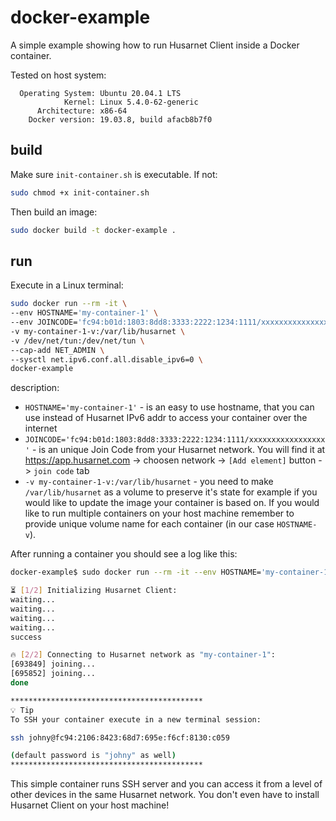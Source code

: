 # docker-example
A simple example showing how to run Husarnet Client inside a Docker container.

Tested on host system:
```
  Operating System: Ubuntu 20.04.1 LTS
            Kernel: Linux 5.4.0-62-generic
      Architecture: x86-64
    Docker version: 19.03.8, build afacb8b7f0
```


## build

Make sure `init-container.sh` is executable. If not:
```bash
sudo chmod +x init-container.sh
```

Then build an image:
```bash
sudo docker build -t docker-example .
```

## run

Execute in a Linux terminal:

```bash
sudo docker run --rm -it \
--env HOSTNAME='my-container-1' \
--env JOINCODE='fc94:b01d:1803:8dd8:3333:2222:1234:1111/xxxxxxxxxxxxxxxxx' \
-v my-container-1-v:/var/lib/husarnet \
-v /dev/net/tun:/dev/net/tun \
--cap-add NET_ADMIN \
--sysctl net.ipv6.conf.all.disable_ipv6=0 \
docker-example
```

description:
- `HOSTNAME='my-container-1'` - is an easy to use hostname, that you can use instead of Husarnet IPv6 addr to access your container over the internet
- `JOINCODE='fc94:b01d:1803:8dd8:3333:2222:1234:1111/xxxxxxxxxxxxxxxxx'` - is an unique Join Code from your Husarnet network. You will find it at https://app.husarnet.com -> choosen network -> `[Add element]` button ->  `join code` tab
- `-v my-container-1-v:/var/lib/husarnet` - you need to make `/var/lib/husarnet` as a volume to preserve it's state for example if you would like to update the image your container is based on. If you would like to run multiple containers on your host machine remember to provide unique volume name for each container (in our case `HOSTNAME-v`).

After running a container you should see a log like this:

```bash
docker-example$ sudo docker run --rm -it --env HOSTNAME='my-container-1' --env JOINCODE='fc94:b01d:1803:8dd8:b293:5c7d:7639:1111/xxxxxxxxxxxxxxxxx' -v my-container-1-v:/var/lib/husarnet -v /dev/net/tun:/dev/net/tun --cap-add NET_ADMIN --sysctl net.ipv6.conf.all.disable_ipv6=0 docker-example

⏳ [1/2] Initializing Husarnet Client:
waiting...
waiting...
waiting...
waiting...
success

🔥 [2/2] Connecting to Husarnet network as "my-container-1":
[693849] joining...
[695852] joining...
done

*******************************************
💡 Tip
To SSH your container execute in a new terminal session:

ssh johny@fc94:2106:8423:68d7:695e:f6cf:8130:c059

(default password is "johny" as well)
*******************************************
```

This simple container runs SSH server and you can access it from a level of other devices in the same Husarnet network. You don't even have to install Husarnet Client on your host machine!
